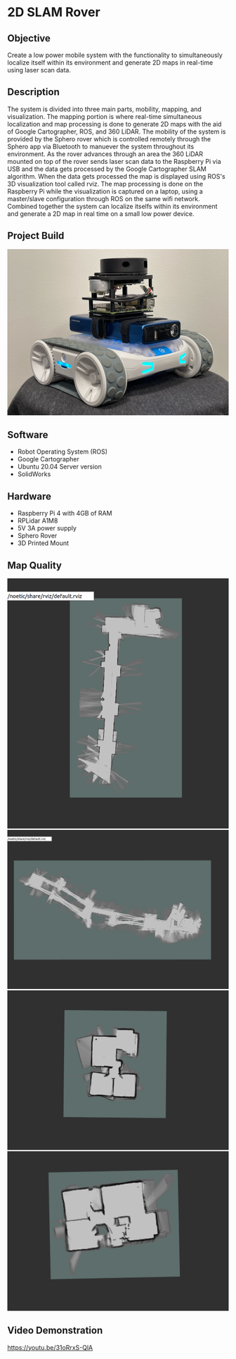 # 2D SLAM Rover

## Objective
Create a low power mobile system with the functionality to simultaneously localize itself within its environment and generate 2D maps in real-time using laser scan data. 

## Description
The system is divided into three main parts, mobility, mapping, and visualization. The mapping portion is where real-time simultaneous localization and map processing is done to generate 2D maps with the aid of Google Cartographer, ROS, and 360 LiDAR. The mobility of the system is provided by the Sphero rover which is controlled remotely through the Sphero app via Bluetooth to manuever the system throughout its environment. As the rover advances through an area the 360 LiDAR mounted on top of the rover sends laser scan data to the Raspberry Pi via USB and the data gets processed by the Google Cartographer SLAM algorithm. When the data gets processed the map is displayed using ROS's 3D visualization tool called rviz. The map processing is done on the Raspberry Pi while the visualization is captured on a laptop, using a master/slave configuration through ROS on the same wifi network. Combined together the system can localize itselfs within its environment and generate a 2D map in real time on a small low power device.

## Project Build
![](project_images/project_build.JPEG)

## Software 
- Robot Operating System (ROS)
- Google Cartographer
- Ubuntu 20.04 Server version
- SolidWorks

## Hardware
- Raspberry Pi 4 with 4GB of RAM
- RPLidar A1M8
- 5V 3A power supply
- Sphero Rover
- 3D Printed Mount

## Map Quality
![](map_images/STC_First_Floor.png)
![](map_images/STC_Third_Floor.png)
![](map_images/Apartment_Plan.png)
![](map_images/Apartment_Floor_Plan.png)

## Video Demonstration
https://youtu.be/31oRrxS-QlA



